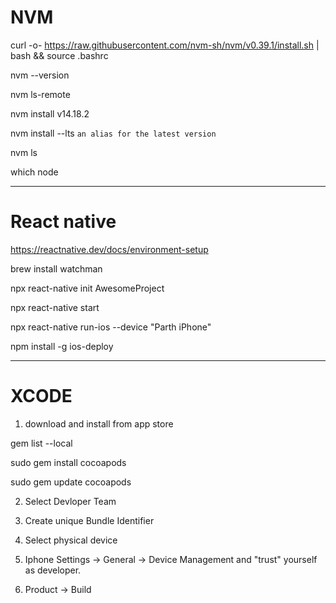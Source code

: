# NVM
curl -o- https://raw.githubusercontent.com/nvm-sh/nvm/v0.39.1/install.sh | bash && source .bashrc

nvm --version

nvm ls-remote

nvm install v14.18.2

nvm install --lts ```an alias for the latest version```

nvm ls

which node

---
# React native
https://reactnative.dev/docs/environment-setup

brew install watchman

npx react-native init AwesomeProject

npx react-native start

npx react-native run-ios --device "Parth iPhone"

npm install -g ios-deploy

---
# XCODE
1. download and install from app store

gem list --local

sudo gem install cocoapods

sudo gem update cocoapods

2. Select Devloper Team

3. Create unique Bundle Identifier

4. Select physical device

5. Iphone Settings -> General -> Device Management and "trust" yourself as developer.

6. Product → Build


